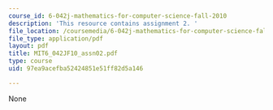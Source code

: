 ```yaml
---
course_id: 6-042j-mathematics-for-computer-science-fall-2010
description: 'This resource contains assignment 2. '
file_location: /coursemedia/6-042j-mathematics-for-computer-science-fall-2010/97ea9acefba52424851e51ff82d5a146_MIT6_042JF10_assn02.pdf
file_type: application/pdf
layout: pdf
title: MIT6_042JF10_assn02.pdf
type: course
uid: 97ea9acefba52424851e51ff82d5a146

---
```

None
